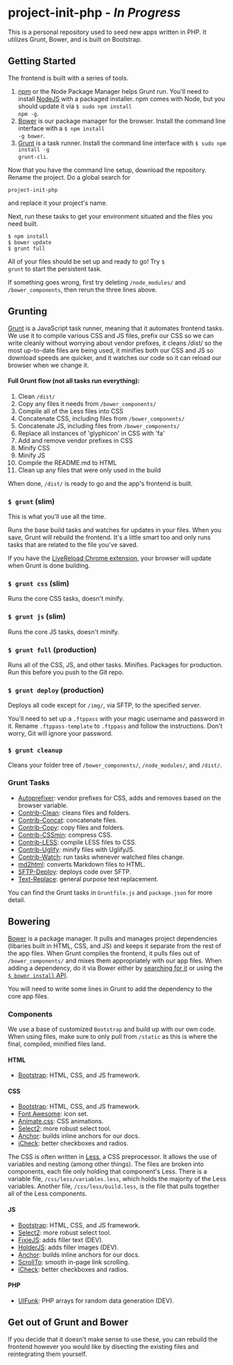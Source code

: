 # project-init-php - *In Progress*
This is a personal repository used to seed new apps written in PHP. It utilizes Grunt, Bower, and is built on Bootstrap.

## Getting Started
The frontend is built with a series of tools.

1. <a href="https://docs.npmjs.com/getting-started/what-is-npm">npm</a> or the Node Package Manager helps Grunt run. You'll need to install <a href="https://nodejs.org/">NodeJS</a> with a packaged installer. npm comes with Node, but you should update it via <code>$ sudo npm install npm -g</code>.
2. <a href="http://bower.io/">Bower</a> is our package manager for the browser. Install the command line interface with a <code>$ npm install -g bower</code>.
3. <a href="http://gruntjs.com/">Grunt</a> is a task runner. Install the command line interface with <code>$ sudo npm install -g grunt-cli</code>.

Now that you have the command line setup, download the repository. Rename the project. Do a global search for
```
project-init-php
```
and replace it your project's name.

Next, run these tasks to get your environment situated and the files you need built.
```
$ npm install
$ bower update
$ grunt full
```
All of your files should be set up and ready to go! Try <code>$ grunt</code> to start the persistent task.

If something goes wrong, first try deleting <code>/node_modules/</code> and <code>/bower_components</code>, then rerun the three lines above.

## Grunting
<a href="http://gruntjs.com/">Grunt</a> is a JavaScript task runner, meaning that it automates frontend tasks. We use it to compile various CSS and JS files, prefix our CSS so we can write cleanly without worrying about vendor prefixes, it cleans /dist/ so the most up-to-date files are being used, it minifies both our CSS and JS so download speeds are quicker, and it watches our code so it can reload our browser when we change it.

#### Full Grunt flow (not all tasks run everything):
1. Clean <code>/dist/</code>
2. Copy any files it needs from <code>/bower_components/</code>
3. Compile all of the Less files into CSS
4. Concatenate CSS, including files from <code>/bower_components/</code>
5. Concatenate JS, including files from <code>/bower_components/</code>
6. Replace all instances of 'glyphicon' in CSS with 'fa'
7. Add and remove vendor prefixes in CSS
8. Minify CSS
9. Minify JS
10. Compile the README.md to HTML
11. Clean up any files that were only used in the build

When done, <code>/dist/</code> is ready to go and the app's frontend is built.

### <code>$ grunt</code> (slim)
This is what you'll use all the time.

Runs the base build tasks and watches for updates in your files. When you save, Grunt will rebuild the frontend. It's a little smart too and only runs tasks that are related to the file you've saved.

If you have the <a href="https://chrome.google.com/webstore/detail/livereload/jnihajbhpnppcggbcgedagnkighmdlei?hl=en">LiveReload Chrome extension</a>, your browser will update when Grunt is done building.

### <code>$ grunt css</code> (slim)
Runs the core CSS tasks, doesn't minify.

### <code>$ grunt js</code> (slim)
Runs the core JS tasks, doesn't minify.

### <code>$ grunt full</code> (production)
Runs all of the CSS, JS, and other tasks. Minifies. Packages for production. Run this before you push to the Git repo.

### <code>$ grunt deploy</code> (production)
Deploys all code except for <code>/img/</code>, via SFTP, to the specified server.

You'll need to set up a <code>.ftppass</code> with your magic username and password in it. Rename <code>.ftppass-template</code> to <code>.ftppass</code> and follow the instructions. Don't worry, Git will ignore your password.

### <code>$ grunt cleanup</code>
Cleans your folder tree of <code>/bower_components/</code>, <code>/node_modules/</code>, and <code>/dist/</code>.

### Grunt Tasks
- <a href="https://github.com/nDmitry/grunt-autoprefixer">Autoprefixer</a>: vendor prefixes for CSS, adds and removes based on the browser variable.
- <a href="https://github.com/gruntjs/grunt-contrib-clean">Contrib-Clean</a>: cleans files and folders.
- <a href="https://github.com/gruntjs/grunt-contrib-concat">Contrib-Concat</a>: concatenate files.
- <a href="https://github.com/gruntjs/grunt-contrib-copy">Contrib-Copy</a>: copy files and folders.
- <a href="https://github.com/gruntjs/grunt-contrib-cssmin">Contrib-CSSmin</a>: compress CSS.
- <a href="https://github.com/gruntjs/grunt-contrib-less">Contrib-LESS</a>: compile LESS files to CSS.
- <a href="https://github.com/gruntjs/grunt-contrib-uglify">Contrib-Uglify</a>: minify files with UglifyJS.
- <a href="https://github.com/gruntjs/grunt-contrib-watch">Contrib-Watch</a>: run tasks whenever watched files change.
- <a href="https://github.com/bylexus/grunt-md2html">md2html</a>: converts Markdown files to HTML.
- <a href="https://github.com/thrashr888/grunt-sftp-deploy">SFTP-Deploy</a>: deploys code over SFTP.
- <a href="https://github.com/yoniholmes/grunt-text-replace">Text-Replace</a>: general purpose text replacement.

You can find the Grunt tasks in <code>Gruntfile.js</code> and <code>package.json</code> for more detail.

## Bowering
<a href="http://bower.io/">Bower</a> is a package manager. It pulls and manages project dependencies (libaries built in HTML, CSS, and JS) and keeps it separate from the rest of the app files. When Grunt compiles the frontend, it pulls files out of <code>/bower_components/</code> and mixes them appropriately with our app files. When adding a dependency, do it via Bower either by <a href="http://bower.io/search/">searching for it</a> or using the <a href="http://bower.io/docs/api/#install"><code>$ bower install</code> API</a>.

You will need to write some lines in Grunt to add the dependency to the core app files.

### Components
We use a base of customized <code>Bootstrap</code> and build up with our own code. When using files, make sure to only pull from <code>/static</code> as this is where the final, compiled, minified files land.

#### HTML
- <a href="http://getbootstrap.com/">Bootstrap</a>: HTML, CSS, and JS framework.

#### CSS
- <a href="http://getbootstrap.com/">Bootstrap</a>: HTML, CSS, and JS framework.
- <a href="http://fontawesome.io/">Font Awesome</a>: icon set.
- <a href="https://daneden.me/animate/">Animate.css</a>: CSS animations.
- <a href="http://select2.github.io/">Select2</a>: more robust select tool.
- <a href="https://github.com/bryanbraun/anchorjs">Anchor</a>: builds inline anchors for our docs.
- <a href="http://fronteed.com/iCheck/">iCheck</a>: better checkboxes and radios.

The CSS is often written in <a href="lesscss.org/">Less</a>, a CSS preprocessor. It allows the use of variables and nesting (among other things). The files are broken into components, each file only holding that component's Less. There is a variable file, <code>/css/less/variables.less</code>, which holds the majority of the Less variables. Another file, <code>/css/less/build.less</code>, is the file that pulls together all of the Less components.

#### JS
- <a href="http://getbootstrap.com/">Bootstrap</a>: HTML, CSS, and JS framework.
- <a href="http://select2.github.io/">Select2</a>: more robust select tool.
- <a href="https://github.com/ryhan/fixie">FixieJS</a>: adds filler text (DEV).
- <a href="http://imsky.github.io/holder/">HolderJS</a>: adds filler images (DEV).
- <a href="https://github.com/bryanbraun/anchorjs">Anchor</a>: builds inline anchors for our docs.
- <a href="https://github.com/flesler/jquery.scrollTo">ScrollTo</a>: smooth in-page link scrolling.
- <a href="http://fronteed.com/iCheck/">iCheck</a>: better checkboxes and radios.

#### PHP
- <a href="https://github.com/armthethinker/uifunk">UIFunk</a>: PHP arrays for random data generation (DEV).

## Get out of Grunt and Bower
If you decide that it doesn't make sense to use these, you can rebuild the frontend however you would like by disecting the existing files and reintegrating them yourself.